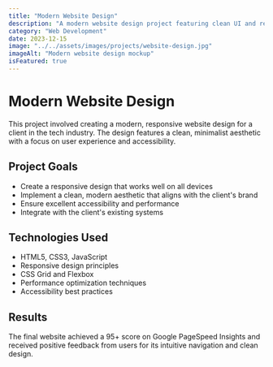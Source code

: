 ```yaml
---
title: "Modern Website Design"
description: "A modern website design project featuring clean UI and responsive layout."
category: "Web Development"
date: 2023-12-15
image: "../../assets/images/projects/website-design.jpg"
imageAlt: "Modern website design mockup"
isFeatured: true
---
```


# Modern Website Design

This project involved creating a modern, responsive website design for a client in the tech industry. The design features a clean, minimalist aesthetic with a focus on user experience and accessibility.

## Project Goals

- Create a responsive design that works well on all devices
- Implement a clean, modern aesthetic that aligns with the client's brand
- Ensure excellent accessibility and performance
- Integrate with the client's existing systems

## Technologies Used

- HTML5, CSS3, JavaScript
- Responsive design principles
- CSS Grid and Flexbox
- Performance optimization techniques
- Accessibility best practices

## Results

The final website achieved a 95+ score on Google PageSpeed Insights and received positive feedback from users for its intuitive navigation and clean design.
